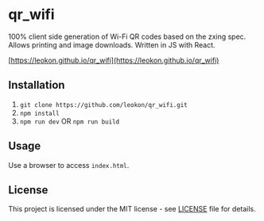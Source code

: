 # qr_wifi

100% client side generation of Wi-Fi QR codes based on the zxing spec. Allows printing and image downloads. Written in JS with React.

[https://leokon.github.io/qr_wifi](https://leokon.github.io/qr_wifi)

## Installation
1. `git clone https://github.com/leokon/qr_wifi.git`
2. `npm install`
3. `npm run dev` OR `npm run build`

## Usage
Use a browser to access `index.html`.

## License
This project is licensed under the MIT license - see [LICENSE](LICENSE) file for details.